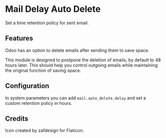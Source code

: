 # Mail Delay Auto Delete
Set a time retention policy for sent email.

## Features
Odoo has an option to delete emails after sending them to save space.

This module is designed to postpone the deletion of emails, by default to 48
hours later. This should help you control outgoing emails while maintaining the
original function of saving space.

## Configuration
In system parameters you can add `mail.auto_delete.delay` and set a custom
retention policy in hours.

## Credits
Icon created by zafdesign for Flaticon.
